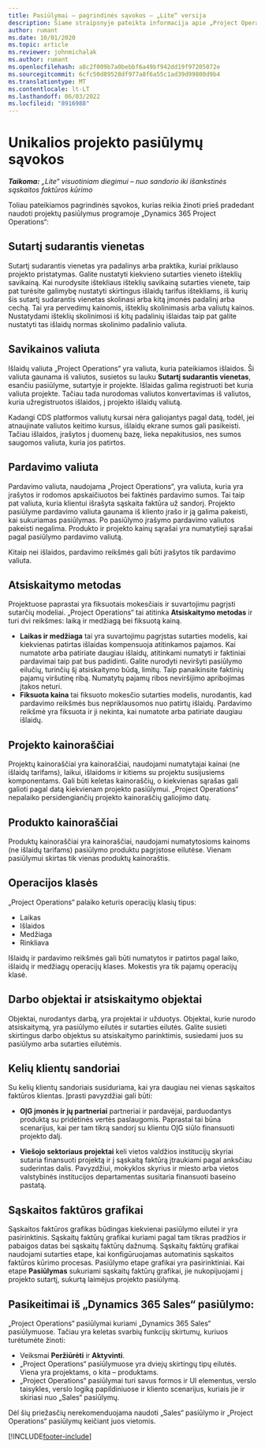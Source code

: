 ```yaml
---
title: Pasiūlymai – pagrindinės sąvokos – „Lite“ versija
description: Šiame straipsnyje pateikta informacija apie „Project Operations“ projektų pasiūlymų naudojimą.
author: rumant
ms.date: 10/01/2020
ms.topic: article
ms.reviewer: johnmichalak
ms.author: rumant
ms.openlocfilehash: a8c2f009b7a0bebbf6a49bf942dd19f97205072e
ms.sourcegitcommit: 6cfc50d89528df977a8f6a55c1ad39d99800d9b4
ms.translationtype: MT
ms.contentlocale: lt-LT
ms.lasthandoff: 06/03/2022
ms.locfileid: "8916988"
---
```

# <a name="concepts-unique-to-project-quotes"></a>Unikalios projekto pasiūlymų sąvokos

_**Taikoma:** „Lite“ visuotiniam diegimui – nuo sandorio iki išankstinės sąskaitos faktūros kūrimo_


Toliau pateikiamos pagrindinės sąvokos, kurias reikia žinoti prieš pradedant naudoti projektų pasiūlymus programoje „Dynamics 365 Project Operations“:

## <a name="contracting-unit"></a>Sutartį sudarantis vienetas

Sutartį sudarantis vienetas yra padalinys arba praktika, kuriai priklauso projekto pristatymas. Galite nustatyti kiekvieno sutarties vieneto išteklių savikainą. Kai nurodysite ištekliaus išteklių savikainą sutarties vienete, taip pat turėsite galimybę nustatyti skirtingus išlaidų tarifus ištekliams, iš kurių šis sutartį sudarantis vienetas skolinasi arba kitą įmonės padalinį arba cechą. Tai yra pervedimų kainomis, išteklių skolinimasis arba valiutų kainos. Nustatydami išteklių skolinimosi iš kitų padalinių išlaidas taip pat galite nustatyti tas išlaidų normas skolinimo padalinio valiuta.

## <a name="cost-currency"></a>Savikainos valiuta

Išlaidų valiuta „Project Operations“ yra valiuta, kuria pateikiamos išlaidos. Ši valiuta gaunama iš valiutos, susietos su lauku **Sutartį sudarantis vienetas**, esančiu pasiūlyme, sutartyje ir projekte. Išlaidas galima registruoti bet kuria valiuta projekte. Tačiau tada nurodomas valiutos konvertavimas iš valiutos, kuria užregistruotos išlaidos, į projekto išlaidų valiutą.

Kadangi CDS platformos valiutų kursai nėra galiojantys pagal datą, todėl, jei atnaujinate valiutos keitimo kursus, išlaidų ekrane sumos gali pasikeisti. Tačiau išlaidos, įrašytos į duomenų bazę, lieka nepakitusios, nes sumos saugomos valiuta, kuria jos patirtos.

## <a name="sales-currency"></a>Pardavimo valiuta

Pardavimo valiuta, naudojama „Project Operations“, yra valiuta, kuria yra įrašytos ir rodomos apskaičiuotos bei faktinės pardavimo sumos. Tai taip pat valiuta, kuria klientui išrašyta sąskaita faktūra už sandorį. Projekto pasiūlyme pardavimo valiuta gaunama iš kliento įrašo ir ją galima pakeisti, kai sukuriamas pasiūlymas. Po pasiūlymo įrašymo pardavimo valiutos pakeisti negalima. Produkto ir projekto kainų sąrašai yra numatytieji sąrašai pagal pasiūlymo pardavimo valiutą.

Kitaip nei išlaidos, pardavimo reikšmės gali būti įrašytos tik pardavimo valiuta.

## <a name="billing-method"></a>Atsiskaitymo metodas

Projektuose paprastai yra fiksuotais mokesčiais ir suvartojimu pagrįsti sutarčių modeliai. „Project Operations“ tai atitinka **Atsiskaitymo metodas** ir turi dvi reikšmes: laiką ir medžiagą bei fiksuotą kainą.

- **Laikas ir medžiaga** tai yra suvartojimu pagrįstas sutarties modelis, kai kiekvienas patirtas išlaidas kompensuoja atitinkamos pajamos. Kai numatote arba patiriate daugiau išlaidų, atitinkami numatyti ir faktiniai pardavimai taip pat bus padidinti. Galite nurodyti neviršyti pasiūlymo eilučių, turinčių šį atsiskaitymo būdą, limitų. Taip panaikinsite faktinių pajamų viršutinę ribą. Numatytų pajamų ribos neviršijimo apribojimas įtakos neturi.
- **Fiksuota kaina** tai fiksuoto mokesčio sutarties modelis, nurodantis, kad pardavimo reikšmės bus nepriklausomos nuo patirtų išlaidų. Pardavimo reikšmė yra fiksuota ir ji nekinta, kai numatote arba patiriate daugiau išlaidų.

## <a name="project-price-lists"></a>Projekto kainoraščiai

Projektų kainoraščiai yra kainoraščiai, naudojami numatytajai kainai (ne išlaidų tarifams), laikui, išlaidoms ir kitiems su projektu susijusiems komponentams. Gali būti keletas kainoraščių, o kiekvienas sąrašas gali galioti pagal datą kiekvienam projekto pasiūlymui. „Project Operations“ nepalaiko persidengiančių projekto kainoraščių galiojimo datų.

## <a name="product-price-lists"></a>Produkto kainoraščiai

Produktų kainoraščiai yra kainoraščiai, naudojami numatytosioms kainoms (ne išlaidų tarifams) pasiūlymo produktu pagrįstose eilutėse. Vienam pasiūlymui skirtas tik vienas produktų kainoraštis.

## <a name="transaction-classes"></a>Operacijos klasės

„Project Operations“ palaiko keturis operacijų klasių tipus:

- Laikas
- Išlaidos
- Medžiaga
- Rinkliava

Išlaidų ir pardavimo reikšmės gali būti numatytos ir patirtos pagal laiko, išlaidų ir medžiagų operacijų klases. Mokestis yra tik pajamų operacijų klasė.

## <a name="work-entities-and-billing-entities"></a>Darbo objektai ir atsiskaitymo objektai

Objektai, nurodantys darbą, yra projektai ir užduotys. Objektai, kurie nurodo atsiskaitymą, yra pasiūlymo eilutės ir sutarties eilutės. Galite susieti skirtingus darbo objektus su atsiskaitymo parinktimis, susiedami juos su pasiūlymo arba sutarties eilutėmis.

## <a name="multi-customer-deals"></a>Kelių klientų sandoriai

Su kelių klientų sandoriais susiduriama, kai yra daugiau nei vienas sąskaitos faktūros klientas. Įprasti pavyzdžiai gali būti:

- **OĮG įmonės ir jų partneriai** partneriai ir pardavėjai, parduodantys produktą su pridėtinės vertės paslaugomis. Paprastai tai būna scenarijus, kai per tam tikrą sandorį su klientu OĮG siūlo finansuoti projekto dalį. 

- **Viešojo sektoriaus projektai** keli vietos valdžios institucijų skyriai sutaria finansuoti projektą ir į sąskaitą faktūrą įtraukiami pagal anksčiau suderintas dalis. Pavyzdžiui, mokyklos skyrius ir miesto arba vietos valstybinės institucijos departamentas susitaria finansuoti baseino pastatą.

## <a name="invoice-schedules"></a>Sąskaitos faktūros grafikai

Sąskaitos faktūros grafikas būdingas kiekvienai pasiūlymo eilutei ir yra pasirinktinis. Sąskaitų faktūrų grafikai kuriami pagal tam tikras pradžios ir pabaigos datas bei sąskaitų faktūrų dažnumą. Sąskaitų faktūrų grafikai naudojami sutarties etape, kai konfigūruojamas automatinis sąskaitos faktūros kūrimo procesas. Pasiūlymo etape grafikai yra pasirinktiniai. Kai etape **Pasiūlymas** sukuriami sąskaitų faktūrų grafikai, jie nukopijuojami į projekto sutartį, sukurtą laimėjus projekto pasiūlymą.

## <a name="changes-from-dynamics-365-sales-quote"></a>Pasikeitimai iš „Dynamics 365 Sales“ pasiūlymo:

„Project Operations“ pasiūlymai kuriami „Dynamics 365 Sales“ pasiūlymuose. Tačiau yra keletas svarbių funkcijų skirtumų, kuriuos turėtumėte žinoti:

- Veiksmai **Peržiūrėti** ir **Aktyvinti**.
- „Project Operations“ pasiūlymuose yra dviejų skirtingų tipų eilutės. Viena yra projektams, o kita – produktams.
- „Project Operations“ pasiūlymai turi savus formos ir UI elementus, verslo taisykles, verslo logiką papildiniuose ir kliento scenarijus, kuriais jie ir skiriasi nuo „Sales“ pasiūlymų.

Dėl šių priežasčių nerekomenduojama naudoti „Sales“ pasiūlymo ir „Project Operations“ pasiūlymų keičiant juos vietomis.


[!INCLUDE[footer-include](../../includes/footer-banner.md)]
